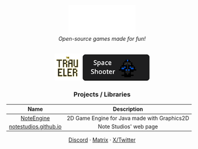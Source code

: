 <div align="center">
  <img style="width:35%" src="/repo/banners/notestudios.png"><br>
  <i> Open-source games made for fun! </i>
</div>
<br>
<div align="center">

  <a href="https://github.com/notestudios/TheTraveler"
    ><img style="width:14%" src="/repo/banners/thetraveler.png"></a> 
  <a href="https://github.com/notestudios/SpaceShooter"
    ><img style="width:35%;height:12%" src="/repo/banners/spaceshooter.png"></a>

</div>

<div align="center">

<h3> Projects / Libraries </h3>

| Name | Description |
| :-: | :-: |
| [NoteEngine](https://github.com/notestudios/noteengine) | 2D Game Engine for Java made with Graphics2D |
| [notestudios.github.io](https://github.com/notestudios/notestudios.hithub.io) | Note Studios' web page |


</div>

<p align="center">
  <a href="https://discord.com/users/568589231954591749">Discord</a> · 
  <a href="https://matrix.to/#/@retrozinndev:matrix.org">Matrix</a> · 
  <a href="https://x.com/@retrozinndev">X/Twitter</a>
</p>

